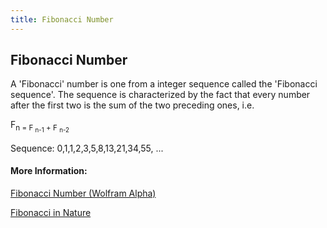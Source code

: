 ```yaml
---
title: Fibonacci Number
---
```

## Fibonacci Number

A 'Fibonacci' number is one from a integer sequence called the 'Fibonacci sequence'. The sequence is characterized by the fact that every number after the first two is the sum of the two preceding ones, i.e.

F<sub>n = F <sub>n-1</sub> + F <sub>n-2</sub>
  
Sequence:
0,1,1,2,3,5,8,13,21,34,55, ...

#### More Information:
<a href='http://mathworld.wolfram.com/FibonacciNumber.html'>Fibonacci Number (Wolfram Alpha)</a>

<a href='http://jwilson.coe.uga.edu/emat6680/parveen/fib_nature.htm'>Fibonacci in Nature</a>
